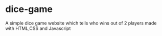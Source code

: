 # dice-game
A simple dice game website which tells who wins out of 2 players made with HTML,CSS and Javascript
